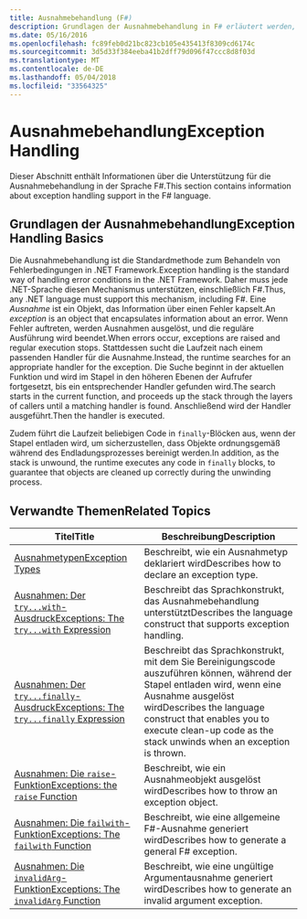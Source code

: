 ```yaml
---
title: Ausnahmebehandlung (F#)
description: Grundlagen der Ausnahmebehandlung in F# erläutert werden, und enthält Links zu Ausnahmebehandlung Ausdrücke und Funktionen.
ms.date: 05/16/2016
ms.openlocfilehash: fc89feb0d21bc823cb105e435413f8309cd6174c
ms.sourcegitcommit: 3d5d33f384eeba41b2dff79d096f47ccc8d8f03d
ms.translationtype: MT
ms.contentlocale: de-DE
ms.lasthandoff: 05/04/2018
ms.locfileid: "33564325"
---
```

# <a name="exception-handling"></a><span data-ttu-id="032f0-103">Ausnahmebehandlung</span><span class="sxs-lookup"><span data-stu-id="032f0-103">Exception Handling</span></span>

<span data-ttu-id="032f0-104">Dieser Abschnitt enthält Informationen über die Unterstützung für die Ausnahmebehandlung in der Sprache F#.</span><span class="sxs-lookup"><span data-stu-id="032f0-104">This section contains information about exception handling support in the F# language.</span></span>


## <a name="exception-handling-basics"></a><span data-ttu-id="032f0-105">Grundlagen der Ausnahmebehandlung</span><span class="sxs-lookup"><span data-stu-id="032f0-105">Exception Handling Basics</span></span>
<span data-ttu-id="032f0-106">Die Ausnahmebehandlung ist die Standardmethode zum Behandeln von Fehlerbedingungen in .NET Framework.</span><span class="sxs-lookup"><span data-stu-id="032f0-106">Exception handling is the standard way of handling error conditions in the .NET Framework.</span></span> <span data-ttu-id="032f0-107">Daher muss jede .NET-Sprache diesen Mechanismus unterstützen, einschließlich F#.</span><span class="sxs-lookup"><span data-stu-id="032f0-107">Thus, any .NET language must support this mechanism, including F#.</span></span> <span data-ttu-id="032f0-108">Eine *Ausnahme* ist ein Objekt, das Information über einen Fehler kapselt.</span><span class="sxs-lookup"><span data-stu-id="032f0-108">An *exception* is an object that encapsulates information about an error.</span></span> <span data-ttu-id="032f0-109">Wenn Fehler auftreten, werden Ausnahmen ausgelöst, und die reguläre Ausführung wird beendet.</span><span class="sxs-lookup"><span data-stu-id="032f0-109">When errors occur, exceptions are raised and regular execution stops.</span></span> <span data-ttu-id="032f0-110">Stattdessen sucht die Laufzeit nach einem passenden Handler für die Ausnahme.</span><span class="sxs-lookup"><span data-stu-id="032f0-110">Instead, the runtime searches for an appropriate handler for the exception.</span></span> <span data-ttu-id="032f0-111">Die Suche beginnt in der aktuellen Funktion und wird im Stapel in den höheren Ebenen der Aufrufer fortgesetzt, bis ein entsprechender Handler gefunden wird.</span><span class="sxs-lookup"><span data-stu-id="032f0-111">The search starts in the current function, and proceeds up the stack through the layers of callers until a matching handler is found.</span></span> <span data-ttu-id="032f0-112">Anschließend wird der Handler ausgeführt.</span><span class="sxs-lookup"><span data-stu-id="032f0-112">Then the handler is executed.</span></span>

<span data-ttu-id="032f0-113">Zudem führt die Laufzeit beliebigen Code in `finally`-Blöcken aus, wenn der Stapel entladen wird, um sicherzustellen, dass Objekte ordnungsgemäß während des Endladungsprozesses bereinigt werden.</span><span class="sxs-lookup"><span data-stu-id="032f0-113">In addition, as the stack is unwound, the runtime executes any code in `finally` blocks, to guarantee that objects are cleaned up correctly during the unwinding process.</span></span>


## <a name="related-topics"></a><span data-ttu-id="032f0-114">Verwandte Themen</span><span class="sxs-lookup"><span data-stu-id="032f0-114">Related Topics</span></span>

|<span data-ttu-id="032f0-115">Titel</span><span class="sxs-lookup"><span data-stu-id="032f0-115">Title</span></span>|<span data-ttu-id="032f0-116">Beschreibung</span><span class="sxs-lookup"><span data-stu-id="032f0-116">Description</span></span>|
|-----|-----------|
|[<span data-ttu-id="032f0-117">Ausnahmetypen</span><span class="sxs-lookup"><span data-stu-id="032f0-117">Exception Types</span></span>](exception-types.md)|<span data-ttu-id="032f0-118">Beschreibt, wie ein Ausnahmetyp deklariert wird</span><span class="sxs-lookup"><span data-stu-id="032f0-118">Describes how to declare an exception type.</span></span>|
|[<span data-ttu-id="032f0-119">Ausnahmen: Der `try...with`-Ausdruck</span><span class="sxs-lookup"><span data-stu-id="032f0-119">Exceptions: The `try...with` Expression</span></span>](the-try-with-expression.md)|<span data-ttu-id="032f0-120">Beschreibt das Sprachkonstrukt, das Ausnahmebehandlung unterstützt</span><span class="sxs-lookup"><span data-stu-id="032f0-120">Describes the language construct that supports exception handling.</span></span>|
|[<span data-ttu-id="032f0-121">Ausnahmen: Der `try...finally`-Ausdruck</span><span class="sxs-lookup"><span data-stu-id="032f0-121">Exceptions: The `try...finally` Expression</span></span>](the-try-finally-expression.md)|<span data-ttu-id="032f0-122">Beschreibt das Sprachkonstrukt, mit dem Sie Bereinigungscode auszuführen können, während der Stapel entladen wird, wenn eine Ausnahme ausgelöst wird</span><span class="sxs-lookup"><span data-stu-id="032f0-122">Describes the language construct that enables you to execute clean-up code as the stack unwinds when an exception is thrown.</span></span>|
|[<span data-ttu-id="032f0-123">Ausnahmen: Die `raise`-Funktion</span><span class="sxs-lookup"><span data-stu-id="032f0-123">Exceptions: the `raise` Function</span></span>](the-raise-Function.md)|<span data-ttu-id="032f0-124">Beschreibt, wie ein Ausnahmeobjekt ausgelöst wird</span><span class="sxs-lookup"><span data-stu-id="032f0-124">Describes how to throw an exception object.</span></span>|
|[<span data-ttu-id="032f0-125">Ausnahmen: Die `failwith`-Funktion</span><span class="sxs-lookup"><span data-stu-id="032f0-125">Exceptions: The `failwith` Function</span></span>](the-failwith-function.md)|<span data-ttu-id="032f0-126">Beschreibt, wie eine allgemeine F#-Ausnahme generiert wird</span><span class="sxs-lookup"><span data-stu-id="032f0-126">Describes how to generate a general F# exception.</span></span>|
|[<span data-ttu-id="032f0-127">Ausnahmen: Die `invalidArg`-Funktion</span><span class="sxs-lookup"><span data-stu-id="032f0-127">Exceptions: The `invalidArg` Function</span></span>](the-invalidArg-function.md)|<span data-ttu-id="032f0-128">Beschreibt, wie eine ungültige Argumentausnahme generiert wird</span><span class="sxs-lookup"><span data-stu-id="032f0-128">Describes how to generate an invalid argument exception.</span></span>|
